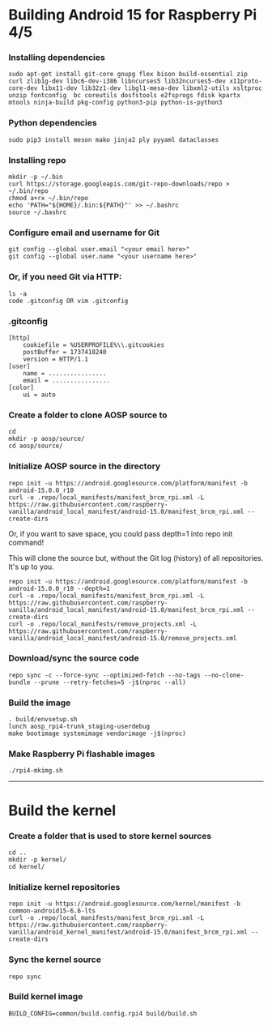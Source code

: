 # Building Android 15 for Raspberry Pi 4/5
### Installing dependencies

```
sudo apt-get install git-core gnupg flex bison build-essential zip curl zlib1g-dev libc6-dev-i386 libncurses5 lib32ncurses5-dev x11proto-core-dev libx11-dev lib32z1-dev libgl1-mesa-dev libxml2-utils xsltproc unzip fontconfig  bc coreutils dosfstools e2fsprogs fdisk kpartx mtools ninja-build pkg-config python3-pip python-is-python3
```

### Python dependencies
```
sudo pip3 install meson mako jinja2 ply pyyaml dataclasses
```

### Installing repo
```
mkdir -p ~/.bin
curl https://storage.googleapis.com/git-repo-downloads/repo > ~/.bin/repo
chmod a+rx ~/.bin/repo
echo 'PATH="${HOME}/.bin:${PATH}"' >> ~/.bashrc
source ~/.bashrc
```

### Configure email and username for Git
```
git config --global user.email "<your email here>"
git config --global user.name "<your username here>"
```

### Or, if you need Git via HTTP:
```
ls -a 
code .gitconfig OR vim .gitconfig
```

### .gitconfig
```
[http]
	cookiefile = %USERPROFILE%\\.gitcookies
	postBuffer = 1737418240
	version = HTTP/1.1
[user]
	name = ................
	email = ................
[color]
	ui = auto  
```

### Create a folder to clone AOSP source to
```
cd 
mkdir -p aosp/source/
cd aosp/source/
```

### Initialize AOSP source in the directory
```
repo init -u https://android.googlesource.com/platform/manifest -b android-15.0.0_r10
curl -o .repo/local_manifests/manifest_brcm_rpi.xml -L https://raw.githubusercontent.com/raspberry-vanilla/android_local_manifest/android-15.0/manifest_brcm_rpi.xml --create-dirs
```

Or, if you want to save space, you could pass depth=1 into repo init command!

This will clone the source but, without the Git log (history) of all repositories. It's up to you.

```
repo init -u https://android.googlesource.com/platform/manifest -b android-15.0.0_r10 --depth=1
curl -o .repo/local_manifests/manifest_brcm_rpi.xml -L https://raw.githubusercontent.com/raspberry-vanilla/android_local_manifest/android-15.0/manifest_brcm_rpi.xml --create-dirs
curl -o .repo/local_manifests/remove_projects.xml -L https://raw.githubusercontent.com/raspberry-vanilla/android_local_manifest/android-15.0/remove_projects.xml
```

### Download/sync the source code
```aosp_rpi4-trunk_staging-userdebug
repo sync -c --force-sync --optimized-fetch --no-tags --no-clone-bundle --prune --retry-fetches=5 -j$(nproc --all)
```

### Build the image
```
. build/envsetup.sh
lunch aosp_rpi4-trunk_staging-userdebug
make bootimage systemimage vendorimage -j$(nproc)
```

### Make Raspberry Pi flashable images
```
./rpi4-mkimg.sh
```
***

# Build the kernel

### Create a folder that is used to store kernel sources
```
cd ..
mkdir -p kernel/
cd kernel/
```

### Initialize kernel repositories
```
repo init -u https://android.googlesource.com/kernel/manifest -b common-android15-6.6-lts
curl -o .repo/local_manifests/manifest_brcm_rpi.xml -L https://raw.githubusercontent.com/raspberry-vanilla/android_kernel_manifest/android-15.0/manifest_brcm_rpi.xml --create-dirs
```

### Sync the kernel source
```
repo sync
```

### Build kernel image
```
BUILD_CONFIG=common/build.config.rpi4 build/build.sh
```
